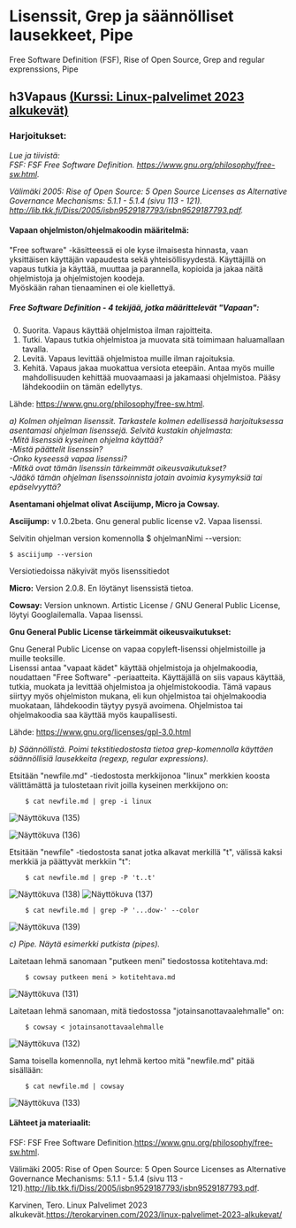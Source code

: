 # Lisenssit, Grep ja säännölliset lausekkeet, Pipe

Free Software Definition (FSF), Rise of Open Source, Grep and regular exprenssions, Pipe

## h3Vapaus [(Kurssi: Linux-palvelimet 2023 alkukevät)](https://terokarvinen.com/2023/linux-palvelimet-2023-alkukevat/)

### Harjoitukset: 

*Lue ja tiivistä:*  
*FSF: FSF Free Software Definition. https://www.gnu.org/philosophy/free-sw.html.*

*Välimäki 2005: Rise of Open Source: 5 Open Source Licenses as Alternative Governance Mechanisms: 5.1.1 - 5.1.4 (sivu 113 - 121). http://lib.tkk.fi/Diss/2005/isbn9529187793/isbn9529187793.pdf.*    
<!--<br></br>-->

#### Vapaan ohjelmiston/ohjelmakoodin määritelmä:  
"Free software" -käsitteessä ei ole kyse ilmaisesta hinnasta, vaan yksittäisen käyttäjän vapaudesta sekä yhteisöllisyydestä. 
Käyttäjillä on vapaus tutkia ja käyttää, muuttaa ja parannella, kopioida ja jakaa näitä ohjelmistoja ja ohjelmistojen koodeja.  
Myöskään rahan tienaaminen ei ole kiellettyä.

##### Free Software Definition - 4 tekijää, jotka määrittelevät "Vapaan": 
0. Suorita. Vapaus käyttää ohjelmistoa ilman rajoitteita. 
1. Tutki. Vapaus tutkia ohjelmistoa ja muovata sitä toimimaan haluamallaan tavalla.
2. Levitä. Vapaus levittää ohjelmistoa muille ilman rajoituksia. 
3. Kehitä. Vapaus jakaa muokattua versiota eteepäin. Antaa myös muille mahdollisuuden kehittää muovaamaasi ja jakamaasi ohjelmistoa.
Pääsy lähdekoodiin on tämän edellytys. 

Lähde: https://www.gnu.org/philosophy/free-sw.html.


*a) Kolmen ohjelman lisenssit. Tarkastele kolmen edellisessä harjoituksessa asentamasi ohjelman lisenssejä. Selvitä kustakin ohjelmasta:  
-Mitä lisenssiä kyseinen ohjelma käyttää?  
-Mistä päättelit lisenssin?  
-Onko kyseessä vapaa lisenssi?  
-Mitkä ovat tämän lisenssin tärkeimmät oikeusvaikutukset?  
-Jääkö tämän ohjelman lisenssoinnista jotain avoimia kysymyksiä tai epäselvyyttä?*    

**Asentamani ohjelmat olivat Asciijump, Micro ja Cowsay.**   

**Asciijump:** v 1.0.2beta. Gnu general public license v2. Vapaa lisenssi.  

Selvitin ohjelman version komennolla $ ohjelmanNimi --version:  

    $ asciijump --version
  
Versiotiedoissa näkyivät myös lisenssitiedot  

**Micro:** Version 2.0.8. En löytänyt lisenssistä tietoa.

**Cowsay:** Version unknown. 	Artistic License / GNU General Public License, löytyi Googlailemalla. Vapaa lisenssi.

**Gnu General Public License tärkeimmät oikeusvaikutukset:**  

Gnu General Public License on vapaa copyleft-lisenssi ohjelmistoille ja muille teoksille.  
Lisenssi antaa "vapaat kädet" käyttää ohjelmistoja ja ohjelmakoodia, noudattaen "Free Software" -periaatteita. Käyttäjällä on siis vapaus käyttää, tutkia, muokata ja levittää ohjelmistoa ja ohjelmistokoodia. Tämä vapaus siirtyy myös ohjelmiston mukana, eli kun ohjelmistoa tai ohjelmakoodia muokataan, lähdekoodin täytyy pysyä avoimena. Ohjelmistoa tai ohjelmakoodia saa käyttää myös kaupallisesti.  

Lähde: https://www.gnu.org/licenses/gpl-3.0.html  



*b) Säännöllistä. Poimi tekstitiedostosta tietoa grep-komennolla käyttäen säännöllisiä lausekkeita (regexp, regular expressions).*  

Etsitään "newfile.md" -tiedostosta merkkijonoa "linux" merkkien koosta välittämättä ja tulostetaan rivit joilla kyseinen merkkijono on:  

        $ cat newfile.md | grep -i linux
        
![Näyttökuva (135)](https://user-images.githubusercontent.com/118609353/214702315-947f3ada-4c9b-4667-b5b3-fdbad49bd0e4.png)  

![Näyttökuva (136)](https://user-images.githubusercontent.com/118609353/214702769-dc656355-98c9-4509-b79b-7f6da6a4a0eb.png)  

Etsitään "newfile" -tiedostosta sanat jotka alkavat merkillä "t", välissä kaksi merkkiä ja päättyvät merkkiin "t":  

        $ cat newfile.md | grep -P 't..t'  
        
![Näyttökuva (138)](https://user-images.githubusercontent.com/118609353/214705560-e09a3fb8-cbe4-4589-b1b8-899d037ae6f3.png)
![Näyttökuva (137)](https://user-images.githubusercontent.com/118609353/214705731-ebca87bf-f0ea-4a40-9aa0-e41c417b6617.png)

        $ cat newfile.md | grep -P '...dow-' --color
        

![Näyttökuva (139)](https://user-images.githubusercontent.com/118609353/214706870-8810c638-107f-48f7-9a8d-92b895445cb3.png)


*c) Pipe. Näytä esimerkki putkista (pipes).*  

Laitetaan lehmä sanomaan "putkeen meni" tiedostossa kotitehtava.md:  

        $ cowsay putkeen meni > kotitehtava.md
        
![Näyttökuva (131)](https://user-images.githubusercontent.com/118609353/214697389-29762f73-1018-4d9a-8e94-b623047e73ed.png)  

Laitetaan lehmä sanomaan, mitä tiedostossa "jotainsanottavaalehmalle" on:  

        $ cowsay < jotainsanottavaalehmalle
        
![Näyttökuva (132)](https://user-images.githubusercontent.com/118609353/214698435-a4cf0eae-52c8-40e1-83ed-03c0b4defd3b.png)  

Sama toisella komennolla, nyt lehmä kertoo mitä "newfile.md" pitää sisällään:  

        $ cat newfile.md | cowsay
 
![Näyttökuva (133)](https://user-images.githubusercontent.com/118609353/214699583-fd17b64a-aa53-437b-9195-3a2128ebcd11.png)  




#### Lähteet ja materiaalit:  
FSF: FSF Free Software Definition.https://www.gnu.org/philosophy/free-sw.html.  

Välimäki 2005: Rise of Open Source: 5 Open Source Licenses as Alternative Governance Mechanisms: 5.1.1 - 5.1.4 (sivu 113 - 121).http://lib.tkk.fi/Diss/2005/isbn9529187793/isbn9529187793.pdf.  

Karvinen, Tero. Linux Palvelimet 2023 alkukevät.https://terokarvinen.com/2023/linux-palvelimet-2023-alkukevat/
